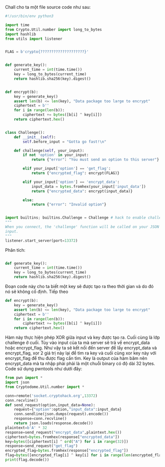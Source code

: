 Chall cho ta một file source code như sau: 

```python
#!/usr/bin/env python3

import time
from Crypto.Util.number import long_to_bytes
import hashlib
from utils import listener


FLAG = b'crypto{????????????????????}'


def generate_key():
    current_time = int(time.time())
    key = long_to_bytes(current_time)
    return hashlib.sha256(key).digest()


def encrypt(b):
    key = generate_key()
    assert len(b) <= len(key), "Data package too large to encrypt"
    ciphertext = b''
    for i in range(len(b)):
        ciphertext += bytes([b[i] ^ key[i]])
    return ciphertext.hex()


class Challenge():
    def __init__(self):
        self.before_input = "Gotta go fast!\n"

    def challenge(self, your_input):
        if not 'option' in your_input:
            return {"error": "You must send an option to this server"}

        elif your_input['option'] == 'get_flag':
            return {"encrypted_flag": encrypt(FLAG)}

        elif your_input['option'] == 'encrypt_data':
            input_data = bytes.fromhex(your_input['input_data'])
            return {"encrypted_data": encrypt(input_data)}

        else:
            return {"error": "Invalid option"}


import builtins; builtins.Challenge = Challenge # hack to enable challenge to be run locally, see https://cryptohack.org/faq/#listener
"""
When you connect, the 'challenge' function will be called on your JSON
input.
"""
listener.start_server(port=13372)
```

Phân tích: 
```python

def generate_key():
    current_time = int(time.time())
    key = long_to_bytes(current_time)
    return hashlib.sha256(key).digest()

```
Đoạn code này cho ta biết một key sẽ được tạo ra theo thời gian và do đó nó sẽ không cố định. 
Tiếp theo 
```python
def encrypt(b):
    key = generate_key()
    assert len(b) <= len(key), "Data package too large to encrypt"
    ciphertext = b''
    for i in range(len(b)):
        ciphertext += bytes([b[i] ^ key[i]])
    return ciphertext.hex()

```
Hàm này thực hiện phép XOR giữa input và key được tạo ra. 
Cuối cùng là lớp challenge ở cuối. Tùy vào input của ta mà server sẽ trả về encrypt_data hoặc encrypt_flag. Như vậy ta sẽ kết nối đến server để lấy encrypt_data và encrypt_flag, xor 2 giá trị này lại để tìm ra key và cuối cùng xor key này với encrypt_flag để thu được flag cần tìm.
Key là output của hàm băm nên encrypt_data mà ta nhập phải phải là một chuỗi binary có độ dài 32 bytes. 
Code sử dụng pwntools như dưới đây: 
```python
from pwn import *
import json 
from Cryptodome.Util.number import *

conn=remote('socket.cryptohack.org',13372)
conn.recvline()
def send_request(option,input_data=None):
    request={"option":option,"input_data":input_data}
    conn.sendline(json.dumps(request).encode())
    response=conn.recvline()
    return json.loads(response.decode())
plaintext=b'A' * 32
response=send_request("encrypt_data",plaintext.hex())
ciphertext=bytes.fromhex(response["encrypted_data"])
key=bytes([ciphertext[i] ^ ord("A") for i in range(32)])
response=send_request("get_flag")
encrypted_flag=bytes.fromhex(response["encrypted_flag"])
flag=bytes([encrypted_flag[i] ^ key[i] for i in range(len(encrypted_flag))])    
print(flag.decode())
```
